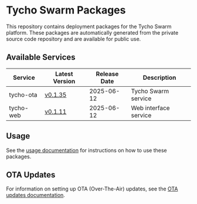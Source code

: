# Tycho Swarm Packages

This repository contains deployment packages for the Tycho Swarm platform. These packages are automatically generated
from the private source code repository and are available for public use.

## Available Services

| Service | Latest Version | Release Date | Description |
|---------|---------------|--------------|-------------|
| tycho-ota | [v0.1.35](services/tycho-ota/vv0.1.35.tar.gz) | 2025-06-12 | Tycho Swarm service |
| tycho-web | [v0.1.11](services/tycho-web/vv0.1.11.tar.gz) | 2025-06-12 | Web interface service |

## Usage

See the [usage documentation](docs/usage.md) for instructions on how to use these packages.

## OTA Updates

For information on setting up OTA (Over-The-Air) updates, see the [OTA updates documentation](docs/ota-updates.md).

